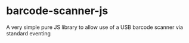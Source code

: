 # barcode-scanner-js
A very simple pure JS library to allow use of a USB barcode scanner via standard eventing
